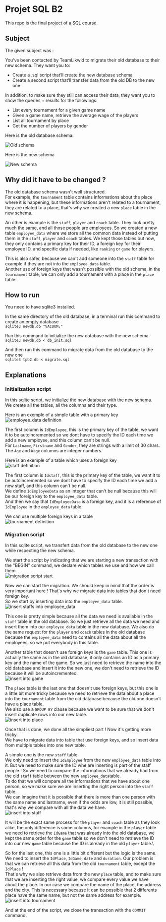 # Projet SQL B2
This repo is the final project of a SQL course.

## Subject

The given subject was :

You’ve been contacted by TeamLikwid to migrate their old database to their new schema.
They want you to:
- Create a .sql script that’ll create the new database schema
- Create a second script that’ll transfer data from the old DB to the new one

In addition, to make sure they still can access their data, they want you to show the queries + results for the followings:
- List every tournament for a given game name
- Given a game name, retrieve the average wage of the players
- List all tournament by place
- Get the number of players by gender

Here is the old database schema:

![Old schema](https://user-images.githubusercontent.com/59230262/214812074-a0aca6a2-bc23-45f8-848d-3e6de00c8b48.png)

Here is the new schema

![New schema](https://user-images.githubusercontent.com/59230262/214812633-c1254f12-c400-4ba9-b3b0-30038e7dcca8.png)

## Why did it have to be changed ?

The old database schema wasn't well structured.\
For example, the `tournament` table contains informations about the place where it is happening, but these informations aren't related to a tournament, they are related to a place, that's why we created a new `place` table in the new schema.

An other is example is the `staff`, `player` and `coach` table. They look pretty much the same, and all those people are employees. So we created a new table `employee_data` where we store all the common data instead of putting them in the `staff`, `player` and `coach` tables.
We kept those tables but now, they only contains a primary key for their ID, a foreign key for their employee ID, and specific data if needed, like `ranking` or `game` for players.

This is also safer, because we can't add someone into the `staff` table for example if they are not into the `employee_data` table.\
Another use of foreign keys that wasn't possible with the old schema, in the `tournament` table, we can only add a tournament with a place in the `place` table.


## How to run

You need to have sqlite3 installed.

In the same directory of the old database, in a terminal run this command to create an empty database\
```sqlite3 newdb.db "VACUUM;"```

Run this command to initialize the new database with the new schema\
```sqlite3 newdb.db < db_init.sql```

And then run this command to migrate data from the old database to the new one\
```sqlite3 tpb2.db < migrate.sql```

## Explanations
### Initialization script
In this sqlite script, we initialize the new database with the new schema.\
We create all the tables, all the columns and their type.

Here is an exemple of a simple table with a primary key\
![employee_data definition](https://user-images.githubusercontent.com/59230262/214820520-f8041c27-b12a-405d-8c39-d7272231de2f.png)

The first column is `IdEmployee`, this is the primary key of the table, we want it to be autoincremented so we dont have to specify the ID each time we add a new employee, and this column can't be null.\
For `Lastname`, `Firstname` and `Gender`, they are strings with a limit of 30 chars.\
The `Age` and `Wage` columns are integer numbers.

Here is an exemple of a table which uses a foreign key\
![staff definition](https://user-images.githubusercontent.com/59230262/214821632-301df8a4-0df9-4694-bf59-bd7fde4f7d49.png)

The first column is `Idstaff`, this is the primary key of the table, we want it to be autoincremented so we dont have to specify the ID each time we add a new staff, and this column can't be null.\
We define `IdEmployeeData` as an integer that can't be null because this will be our foreign key to the `employee_data` table.\
And then we say that `IdEmployeeData` is a foreign key, and it is a reference of `IdEmployee` in the `employee_data` table.

We can use multiple foreign keys in a table\
![tournament definition](https://user-images.githubusercontent.com/59230262/214822710-d283183e-926b-4a9f-9eec-a2d4f187d479.png)

### Migration script
In this sqlite script, we transfert data from the old database to the new one while respecting the new schema.

We start the script by indicating that we are starting a new transaction with the "BEGIN" command, we declare which tables we use and how we call them.\
![migration script start](https://user-images.githubusercontent.com/59230262/214943896-bc60491d-9c42-4d9b-9e47-fec22afb41d2.png)

Now we can start the migration. We should keep in mind that the order is very important here ! That's why we migrate data into tables that don't need foreign key.\
So we start by inserting data into the `employee_data` table.\
![insert staffs into employee_data](https://user-images.githubusercontent.com/59230262/214944599-2dd5ea35-2f7e-4412-b06c-a3bc92574403.png)

This one is pretty simple because all the data we need is available in the `staff` table in the old database. So we just retrieve all the data we need and insert them into our `employee_data` table in the new database.
We also do the same request for the `player` and `coach` tables in the old database because the `employee_data` need to contains all the data about all the employees, so we put everybody in this table.

Another table that doesn't use foreign keys is the `game` table. This one is actually the same as in the old database, it only contains an ID as a primary key and the name of the game. So we just need to retrieve the name into the old database and insert it into the new one, we don't need to retrieve the ID because it will be autoincremented.\
![insert into game](https://user-images.githubusercontent.com/59230262/214945881-8cfac6f8-1f3c-419a-bc25-2b50a1efce7e.png)

The `place` table is the last one that doesn't use foreign keys, but this one is a little bit more tricky because we need to retrieve the data about a place into the `tournament` table from the old database because the old one doesn't have a place table.\
We also use a `GROUP BY` clause because we want to be sure that we don't insert duplicate rows into our new table.\
![insert into place](https://user-images.githubusercontent.com/59230262/214946387-c45bd8e2-34e5-4d62-9777-88e92a5c3e4c.png)

Once that is done, we done all the simpliest part ! Now it's getting more tricky.\
We have to migrate data into table that use foreign keys, and so insert data from multiple tables into one new table.

A simple one is the new `staff` table.\
We only need to insert the `IdEmployee` from the new `employee_data` table into it. But we need to make sure the ID whe are inserting is part of the staff people ! So we need to compare the informations that we already had from the old `staff` table between the new `employee_data`table.\
To do that we will compare all the informations that we have about one person, so we make sure we are inserting the right person into the `staff` table.\
We can imagine that it is possible that there is more than one person with the same name and lastname, even if the odds are low, it is still possible, that's why we compare with all the data we have.\
![insert into staff](https://user-images.githubusercontent.com/59230262/214948371-8e82247f-0f26-4813-9f19-a5ea5fb6a1c8.png)

It will be the exact same process for the `player` and `coach` table as they look alike, the only difference is some columns, for example in the `player` table we need to retrieve the `IdGame` that was already into the old database, we kept the same order for the `game` table so we don't need to retrieve the ID into our new `game` table because the ID is already in the old `player` table.\

So for the last one, this one is a little bit different but the logic is the same.\
We need to insert the `IdPlace`, `IdGame`, `date` and `duration`. Our problem is that we can retrieve all this data from the old `tournament` table, except the `IdPlace` !\
That's why we also retrieve data from the new `place` table, and to make sure that we are inserting the right value, we compare every value we have about the place. In our case we compare the name of the place, the address and the city. This is necessary because it can be possible that 2 differents place have the same name, but not the same address for example.\
![insert into tournament](https://user-images.githubusercontent.com/59230262/214950459-90be168b-356a-4d54-942e-9dcd6b9d658b.png)

And at the end of the script, we close the transaction with the `COMMIT` command.
